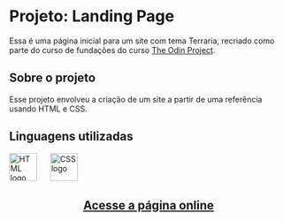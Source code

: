# Projeto: Landing Page

Essa é uma página inicial para um site com tema Terraria, recriado como parte do curso de fundações do curso [The Odin Project](https://www.theodinproject.com/).

## Sobre o projeto 
 
Esse projeto envolveu a criação de um site a partir de uma referência usando HTML e CSS.

## Linguagens utilizadas

<div align="left">
  <img src="https://upload.wikimedia.org/wikipedia/commons/6/61/HTML5_logo_and_wordmark.svg" height="50" alt="HTML logo" style="margin-right: 20px;" />
  <img src="https://upload.wikimedia.org/wikipedia/commons/d/d5/CSS3_logo_and_wordmark.svg" height="50" alt="CSS logo" />
</div>

## <div align="center"><a href="https://ogustavxs.github.io/landing-page/">Acesse a página online</a></div>
